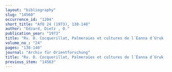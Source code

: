 ```yaml
---
layout: "bibliography"
slug: "14560"
occurrence_id: "1204"
short_title: "AfO 24 (1973), 138-140"
author: "Edzard, Dietz , O."
publication_year: "1973"
title: "Rv. D. Cocquerillat, Palmeraies et cultures de l´Éanna d´Uruk (559-520)"
volume_no_: "24"
pages: "138-140"
journal: "Archiv für Orientforschung"
title: "Rv. D. Cocquerillat, Palmeraies et cultures de l´Éanna d´Uruk (559-520)"
previous_item: "14563"
---
```


